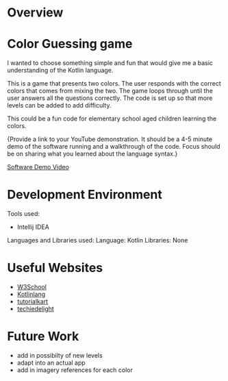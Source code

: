 # Overview
# Color Guessing game
I wanted to choose something simple and fun that would give me a basic understanding of the Kotlin language. 

This is a game that presents two colors. The user responds with the correct colors that comes from mixing the two. The game loops through until the user answers all the questions correctly. The code is set up so that more levels can be added to add difficulty. 

This could be a fun code for elementary school aged children learning the colors. 

{Provide a link to your YouTube demonstration.  It should be a 4-5 minute demo of the software running and a walkthrough of the code.  Focus should be on sharing what you learned about the language syntax.}

[Software Demo Video](http://youtube.link.goes.here)

# Development Environment

Tools used:
- Intellij IDEA 

Languages and Libraries used:
Language: Kotlin
Libraries: None

# Useful Websites

* [W3School]([http://url.link.goes.here](https://www.w3schools.com/kotlin/kotlin_variables.php))
* [Kotlinlang]([http://url.link.goes.here](https://kotlinlang.org/docs/collections-overview.html#collection-types))
* [tutorialkart]([http://url.link.goes.here](https://www.tutorialkart.com/kotlin/kotlin-mutable-list-remove/))
* [techiedelight]([http://url.link.goes.here](https://www.techiedelight.com/add-new-element-array-kotlin/))

# Future Work

* add in possibilty of new levels
* adapt into an actual app
* add in imagery references for each color
